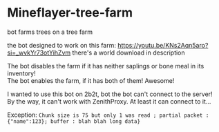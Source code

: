 # Mineflayer-tree-farm
bot farms trees on a tree farm

the bot designed to work on this farm: https://youtu.be/KNs2Aqn5aro?si=_wvkYr73otYihZvm
there's a world download in description

The bot disables the farm if it has neither saplings or bone meal in its inventory! <br>
The bot enables the farm, if it has both of them! Awesome! 

I wanted to use this bot on 2b2t, bot the bot can't connect to the server! <br>
By the way, it can't work with ZenithProxy. At least it can connect to it... 

Exception:
`Chunk size is 75 but only 1 was read ; partial packet : {"name":123}; buffer : blah blah long data}`


